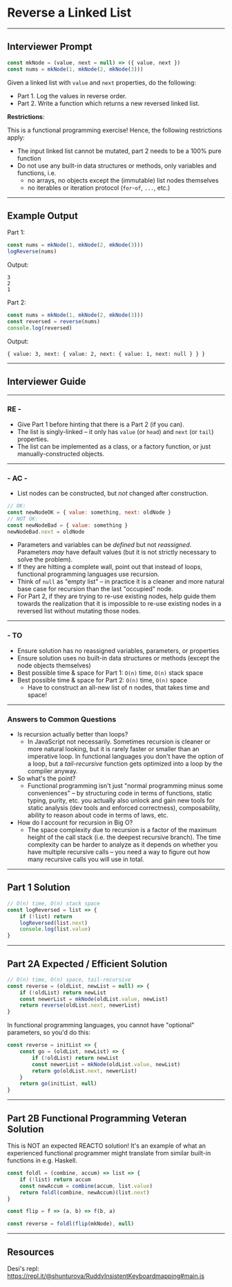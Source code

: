 
# Reverse a Linked List

---

## Interviewer Prompt

```js
const mkNode = (value, next = null) => ({ value, next })
const nums = mkNode(1, mkNode(2, mkNode(3)))
```
Given a linked list with `value` and `next` properties, do the following:
- Part 1. Log the values in reverse order.
- Part 2. Write a function which returns a new reversed linked list.

**Restrictions**:

This is a functional programming exercise! Hence, the following restrictions apply:
- The input linked list cannot be mutated, part 2 needs to be a 100% pure function 
- Do not use any built-in data structures or methods, only variables and functions, i.e.
  - no arrays, no objects except the (immutable) list nodes themselves
  - no iterables or iteration protocol (`for`-`of`, `...`, etc.)

---

## Example Output

Part 1:

```js
const nums = mkNode(1, mkNode(2, mkNode(3)))
logReverse(nums)
```

Output:

```
3
2
1
```

Part 2:

```js
const nums = mkNode(1, mkNode(2, mkNode(3)))
const reversed = reverse(nums)
console.log(reversed)
```

Output:

```
{ value: 3, next: { value: 2, next: { value: 1, next: null } } }
```

---


## Interviewer Guide

---

### RE -

* Give Part 1 before hinting that there is a Part 2 (if you can).
* The list is singly-linked – it only has `value` (or `head`) and `next` (or `tail`) properties.
* The list can be implemented as a class, or a factory function, or just manually-constructed objects. 

---

### - AC -

* List nodes can be constructed, but _not_ changed after construction.

```js
// OK:
const newNodeOK = { value: something, next: oldNode }
// NOT OK:
const newNodeBad = { value: something }
newNodeBad.next = oldNode
```

* Parameters and variables can be _defined_ but not _reassigned_. Parameters _may_ have default values (but it is not strictly necessary to solve the problem).
* If they are hitting a complete wall, point out that instead of loops, functional programming languages use recursion.
* Think of `null` as "empty list" – in practice it is a cleaner and more natural base case for recursion than the last "occupied" node.
* For Part 2, if they are trying to re-use existing nodes, help guide them towards the realization that it is impossible to re-use existing nodes in a reversed list without mutating those nodes.

---

### - TO

- Ensure solution has no reassigned variables, parameters, or properties
- Ensure solution uses no built-in data structures or methods (except the node objects themselves)
- Best possible time & space for Part 1: `O(n)` time, `O(n)` stack space
- Best possible time & space for Part 2: `O(n)` time, `O(n)` space
  - Have to construct an all-new list of n nodes, that takes time and space!

---

### Answers to Common Questions

- Is recursion actually better than loops?
  - In JavaScript not necessarily. Sometimes recursion is cleaner or more natural looking, but it is rarely faster or smaller than an imperative loop. In functional languages you don't have the option of a loop, but a _tail-recursive_ function gets optimized into a loop by the compiler anyway.
- So what's the point?
  - Functional programming isn't just "normal programming minus some conveniences" – by structuring code in terms of functions, static typing, purity, etc. you actually also unlock and gain new tools for static analysis (dev tools and enforced correctness), composability, ability to reason about code in terms of laws, etc. 
- How do I account for recursion in Big O?
  - The space complexity due to recursion is a factor of the maximum height of the call stack (i.e. the deepest recursive branch). The time complexity can be harder to analyze as it depends on whether you have multiple recursive calls – you need a way to figure out how many recursive calls you will use in total.

---

## Part 1 Solution

```js
// O(n) time, O(n) stack space
const logReversed = list => {
    if (!list) return
    logReversed(list.next)
    console.log(list.value)
}
```

---

## Part 2A Expected / Efficient Solution

```js
// O(n) time, O(n) space, tail-recursive
const reverse = (oldList, newList = null) => {
    if (!oldList) return newList
    const newerList = mkNode(oldList.value, newList)
    return reverse(oldList.next, newerList)
}
```

In functional programming languages, you cannot have "optional" parameters, so you'd do this:

```js
const reverse = initList => {
    const go = (oldList, newList) => {
        if (!oldList) return newList
        const newerList = mkNode(oldList.value, newList)
        return go(oldList.next, newerList)
    }
    return go(initList, null)
}
```

---

## Part 2B Functional Programming Veteran Solution

This is NOT an expected REACTO solution! It's an example of what an experienced functional programmer might translate from similar built-in functions in e.g. Haskell.

```js
const foldl = (combine, accum) => list => {
    if (!list) return accum
    const newAccum = combine(accum, list.value)
    return foldl(combine, newAccum)(list.next)
}

const flip = f => (a, b) => f(b, a)

const reverse = foldl(flip(mkNode), null)
```

---

## Resources

Desi's repl: https://repl.it/@shunturova/RuddyInsistentKeyboardmapping#main.js
